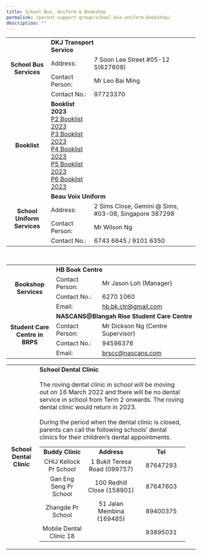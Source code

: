 ```yaml
---
title: School Bus, Uniform & Bookshop
permalink: /parent-support-group/school-bus-uniform-bookshop/
description: ""
---
```

<div data-node="5c375f4666a41">
<div>
<div>
<table>
<tbody>
<tr>
<td style="text-align: center;" rowspan="4"><strong>School Bus<br />Services</strong></td>
<td colspan="2"><strong>DKJ Transport<br />Service</strong></td>
</tr>
<tr>
<td>Address:</td>
<td>7 Soon Lee Street #05-12 S(627608)</td>
</tr>
<tr>
<td>Contact Person:</td>
<td>Mr Leo Bai Ming</td>
</tr>
<tr>
<td>Contact No.:</td>
<td>97723370</td>
</tr>
<tr>
<td style="text-align: center;"><strong>Booklist</strong></td>
<td><strong>Booklist 2023</strong><br /><a href="/files/P2-Booklist-2023.pdf">P2 Booklist 2023</a><br /><a href="/files/P3-Booklist-2023.pdf">P3 Booklist 2023</a><br /><a href="/files/P4-Booklist-2023.pdf">P4 Booklist 2023</a><br /><a href="/files/P5-Booklist-2023.pdf">P5 Booklist 2023</a><br /><a href="/files/P6-Booklist-2023.pdf">P6 Booklist 2023</a></td>
<td>&nbsp;</td>
</tr>
<tr>
<td style="text-align: center;" rowspan="4"><strong>School Uniform<br />Services</strong></td>
<td colspan="2"><strong>Beau Voix Uniform</strong></td>
</tr>
<tr>
<td>Address:</td>
<td>2 Sims Close, Gemini @ Sims, #03-08, Singapore 387298</td>
</tr>
<tr>
<td>Contact Person:</td>
<td>Mr Wilson Ng</td>
</tr>
<tr>
<td>Contact No.:</td>
<td>6743 6645 / 9101 6350</td>
</tr>
</tbody>
</table>
</div>
</div>
</div>
<div data-node="5da7e68a634cd">
<div>&nbsp;</div>
</div>
<div data-node="5da7e65ca17f2">
<div>
<div>
<table>
<tbody>
<tr>
<td style="text-align: center;" rowspan="4"><strong>Bookshop<br />Services</strong></td>
<td colspan="2"><strong>HB Book Centre</strong></td>
</tr>
<tr>
<td>Contact Person:</td>
<td>Mr Jason Loh (Manager)</td>
</tr>
<tr>
<td>Contact No.:</td>
<td>6270 1060</td>
</tr>
<tr>
<td>Email:</td>
<td><a href="mailto:hb.bk.ctr@gmail.com">hb.bk.ctr@gmail.com</a></td>
</tr>
<tr>
<td style="text-align: center;" rowspan="4"><strong>Student Care<br />Centre in BRPS</strong></td>
<td colspan="2"><strong>NASCANS@Blangah Rise Student Care Centre</strong></td>
</tr>
<tr>
<td>Contact Person:</td>
<td>Mr Dickson Ng (Centre Supervisor)</td>
</tr>
<tr>
<td>Contact No.:</td>
<td>94596376</td>
</tr>
<tr>
<td>Email:</td>
<td><a href="mailto:brscc@nascans.com">brscc@nascans.com</a></td>
</tr>
</tbody>
</table>
<table>
<tbody>
<tr>
<td style="text-align: center;"><strong>School Dental Clinic</strong></td>
<td><strong>School Dental Clinic<br /><br /></strong>The roving dental clinic in school will be moving out on 16 March 2022 and there will be no dental service in school from Term 2 onwards. The roving dental clinic would return in 2023.<br /><br />During the period when the dental clinic is closed, parents can call the following schools&rsquo; dental clinics for their children&rsquo;s dental appointments.
<table>
<tbody>
<tr>
<td style="text-align: center; width: 175px;"><strong>Buddy Clinic</strong></td>
<td style="text-align: center; width: 219px;"><strong>Address</strong></td>
<td style="text-align: center; width: 164px;"><strong>Tel</strong></td>
</tr>
<tr>
<td style="text-align: center; width: 175px;">CHIJ Kellock Pr School</td>
<td style="text-align: center; width: 219px;">1 Bukit Teresa Road (099757)</td>
<td style="text-align: center; width: 164px;">87647293</td>
</tr>
<tr>
<td style="text-align: center; width: 175px;">Gan Eng Seng Pr School</td>
<td style="text-align: center; width: 219px;">100 Redhill Close (158901)</td>
<td style="text-align: center; width: 164px;">87647603</td>
</tr>
<tr>
<td style="text-align: center; width: 175px;">Zhangde Pr School</td>
<td style="text-align: center; width: 219px;">51 Jalan Membina (169485)</td>
<td style="text-align: center; width: 164px;">89400375</td>
</tr>
<tr>
<td style="text-align: center; width: 175px;">Mobile Dental Clinic 18</td>
<td style="text-align: center; width: 219px;">&nbsp;</td>
<td style="text-align: center; width: 164px;">93895031</td>
</tr>
</tbody>
</table>
</td>
<td>&nbsp;</td>
</tr>
</tbody>
</table>